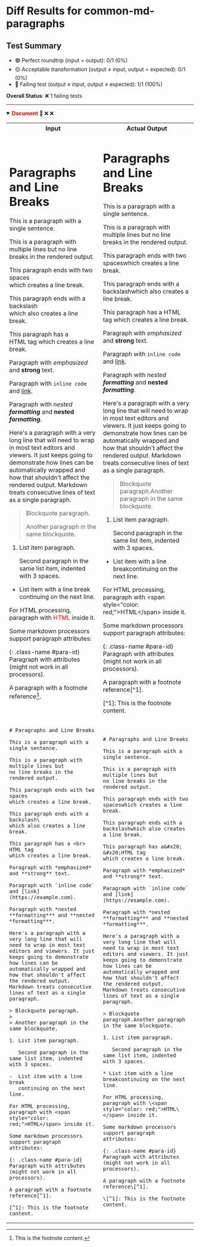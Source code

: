 # Diff Results for common-md-paragraphs

## Test Summary

- 🟢 Perfect roundtrip (input = output): 0/1 (0%)
- 🟡 Acceptable transformation (output ≠ input, output = expected): 0/1 (0%)
- 🔴 Failing test (output ≠ input, output ≠ expected): 1/1 (100%)

**Overall Status**: ❌ 1 failing tests

---

<details open>
<summary><span style="color:red; font-weight:bold;">Document</span> 🔴 <span title="Input = Output?">❌</span> <span title="Visual match?">❌</span></summary>

<table>
<tr>
<th style="width: 50%">Input</th>
<th style="width: 50%">Actual Output</th>
</tr>
<tr>
<td>

# Paragraphs and Line Breaks

This is a paragraph with a single sentence.

This is a paragraph with
multiple lines but
no line breaks in the rendered output.

This paragraph ends with two spaces  
which creates a line break.

This paragraph ends with a backslash\
which also creates a line break.

This paragraph has a <br> HTML tag
which creates a line break.

Paragraph with *emphasized* and **strong** text.

Paragraph with `inline code` and [link](https://example.com).

Paragraph with *nested **formatting*** and **nested *formatting***.

Here's a paragraph with a very long line that will need to wrap in most text editors and viewers. It just keeps going to demonstrate how lines can be automatically wrapped and how that shouldn't affect the rendered output. Markdown treats consecutive lines of text as a single paragraph.

> Blockquote paragraph.
>
> Another paragraph in the same blockquote.

1. List item paragraph.
   
   Second paragraph in the same list item, indented with 3 spaces.

-  List item with a line break  
   continuing on the next line.

For HTML processing, paragraph with <span style="color: red;">HTML</span> inside it.

Some markdown processors support paragraph attributes:

{: .class-name #para-id}
Paragraph with attributes (might not work in all processors).

A paragraph with a footnote reference[^1].

[^1]: This is the footnote content.

</td>
<td>

# Paragraphs and Line Breaks

This is a paragraph with a single sentence.

This is a paragraph with
multiple lines but
no line breaks in the rendered output.

This paragraph ends with two spaceswhich creates a line break.

This paragraph ends with a backslashwhich also creates a line break.

This paragraph has a&#x20;
&#x20;HTML tag
which creates a line break.

Paragraph with *emphasized* and **strong** text.

Paragraph with `inline code` and [link](https://example.com).

Paragraph with *nested **formatting*** and **nested *formatting***.

Here's a paragraph with a very long line that will need to wrap in most text editors and viewers. It just keeps going to demonstrate how lines can be automatically wrapped and how that shouldn't affect the rendered output. Markdown treats consecutive lines of text as a single paragraph.

> Blockquote paragraph.Another paragraph in the same blockquote.

1. List item paragraph.

   Second paragraph in the same list item, indented with 3 spaces.

* List item with a line breakcontinuing on the next line.

For HTML processing, paragraph with \<span style="color: red;">HTML\</span> inside it.

Some markdown processors support paragraph attributes:

{: .class-name #para-id}
Paragraph with attributes (might not work in all processors).

A paragraph with a footnote reference\[^1].

\[^1]: This is the footnote content.


</td>
</tr>
<tr>
<td>

<pre><code># Paragraphs and Line Breaks

This is a paragraph with a single sentence.

This is a paragraph with
multiple lines but
no line breaks in the rendered output.

This paragraph ends with two spaces  
which creates a line break.

This paragraph ends with a backslash\
which also creates a line break.

This paragraph has a &lt;br&gt; HTML tag
which creates a line break.

Paragraph with *emphasized* and **strong** text.

Paragraph with `inline code` and [link](https://example.com).

Paragraph with *nested **formatting*** and **nested *formatting***.

Here&#039;s a paragraph with a very long line that will need to wrap in most text editors and viewers. It just keeps going to demonstrate how lines can be automatically wrapped and how that shouldn&#039;t affect the rendered output. Markdown treats consecutive lines of text as a single paragraph.

&gt; Blockquote paragraph.
&gt;
&gt; Another paragraph in the same blockquote.

1. List item paragraph.
   
   Second paragraph in the same list item, indented with 3 spaces.

-  List item with a line break  
   continuing on the next line.

For HTML processing, paragraph with &lt;span style=&quot;color: red;&quot;&gt;HTML&lt;/span&gt; inside it.

Some markdown processors support paragraph attributes:

{: .class-name #para-id}
Paragraph with attributes (might not work in all processors).

A paragraph with a footnote reference[^1].

[^1]: This is the footnote content.</code></pre>

</td>
<td>

<pre><code># Paragraphs and Line Breaks

This is a paragraph with a single sentence.

This is a paragraph with
multiple lines but
no line breaks in the rendered output.

This paragraph ends with two spaceswhich creates a line break.

This paragraph ends with a backslashwhich also creates a line break.

This paragraph has a&amp;#x20;
&amp;#x20;HTML tag
which creates a line break.

Paragraph with *emphasized* and **strong** text.

Paragraph with `inline code` and [link](https://example.com).

Paragraph with *nested **formatting*** and **nested *formatting***.

Here&#039;s a paragraph with a very long line that will need to wrap in most text editors and viewers. It just keeps going to demonstrate how lines can be automatically wrapped and how that shouldn&#039;t affect the rendered output. Markdown treats consecutive lines of text as a single paragraph.

&gt; Blockquote paragraph.Another paragraph in the same blockquote.

1. List item paragraph.

   Second paragraph in the same list item, indented with 3 spaces.

* List item with a line breakcontinuing on the next line.

For HTML processing, paragraph with \&lt;span style=&quot;color: red;&quot;&gt;HTML\&lt;/span&gt; inside it.

Some markdown processors support paragraph attributes:

{: .class-name #para-id}
Paragraph with attributes (might not work in all processors).

A paragraph with a footnote reference\[^1].

\[^1]: This is the footnote content.
</code></pre>

</td>
</tr>
</table>

</details>

